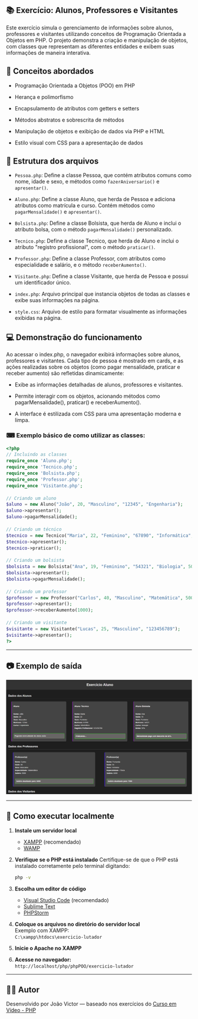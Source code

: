 ## 📚 Exercício: Alunos, Professores e Visitantes
Este exercício simula o gerenciamento de informações sobre alunos, professores e visitantes utilizando conceitos de Programação Orientada a Objetos em PHP. O projeto demonstra a criação e manipulação de objetos, com classes que representam as diferentes entidades e exibem suas informações de maneira interativa.

## 🧠 Conceitos abordados
- Programação Orientada a Objetos (POO) em PHP

- Herança e polimorfismo

- Encapsulamento de atributos com getters e setters

- Métodos abstratos e sobrescrita de métodos

- Manipulação de objetos e exibição de dados via PHP e HTML

- Estilo visual com CSS para a apresentação de dados

## 📄 Estrutura dos arquivos
- `Pessoa.php`: Define a classe Pessoa, que contém atributos comuns como nome, idade e sexo, e métodos como `fazerAniversario()` e `apresentar()`.

- `Aluno.php`: Define a classe Aluno, que herda de Pessoa e adiciona atributos como matrícula e curso. Contém métodos como `pagarMensalidade()` e `apresentar()`.

- `Bolsista.php`: Define a classe Bolsista, que herda de Aluno e inclui o atributo bolsa, com o método `pagarMensalidade()` personalizado.

- `Tecnico.php`: Define a classe Tecnico, que herda de Aluno e inclui o atributo "registro profissional", com o método `praticar()`.

- `Professor.php`: Define a classe Professor, com atributos como especialidade e salário, e o método `receberAumento()`.

- `Visitante.php`: Define a classe Visitante, que herda de Pessoa e possui um identificador único.

- `index.php`: Arquivo principal que instancia objetos de todas as classes e exibe suas informações na página.

- `style.css`: Arquivo de estilo para formatar visualmente as informações exibidas na página.

## 💻 Demonstração do funcionamento
Ao acessar o index.php, o navegador exibirá informações sobre alunos, professores e visitantes. Cada tipo de pessoa é mostrado em cards, e as ações realizadas sobre os objetos (como pagar mensalidade, praticar e receber aumento) são refletidas dinamicamente:

- Exibe as informações detalhadas de alunos, professores e visitantes.

- Permite interagir com os objetos, acionando métodos como pagarMensalidade(), praticar() e receberAumento().

- A interface é estilizada com CSS para uma apresentação moderna e limpa.

### ⌨  Exemplo básico de como utilizar as classes:

```php
<?php
// Incluindo as classes
require_once 'Aluno.php';
require_once 'Tecnico.php';
require_once 'Bolsista.php';
require_once 'Professor.php';
require_once 'Visitante.php';

// Criando um aluno
$aluno = new Aluno("João", 20, "Masculino", "12345", "Engenharia");
$aluno->apresentar();
$aluno->pagarMensalidade();

// Criando um técnico
$tecnico = new Tecnico("Maria", 22, "Feminino", "67890", "Informática", "123456789");
$tecnico->apresentar();
$tecnico->praticar();

// Criando um bolsista
$bolsista = new Bolsista("Ana", 19, "Feminino", "54321", "Biologia", 50);
$bolsista->apresentar();
$bolsista->pagarMensalidade();

// Criando um professor
$professor = new Professor("Carlos", 40, "Masculino", "Matemática", 5000);
$professor->apresentar();
$professor->receberAumento(1000);

// Criando um visitante
$visitante = new Visitante("Lucas", 25, "Masculino", "123456789");
$visitante->apresentar();
?>
```

---

## 📷 Exemplo de saída

![RESULTADO](imagem/image.png)

---

## 📌 Como executar localmente

1. **Instale um servidor local**  
   - [XAMPP](https://www.apachefriends.org/pt_br/index.html) (recomendado)  
   - [WAMP](https://www.wampserver.com/en/)

2. **Verifique se o PHP está instalado**
   Certifique-se de que o PHP está instalado corretamente pelo terminal digitando:
   ```bash
   php -v
   ```

3. **Escolha um editor de código**  
   - [Visual Studio Code](https://code.visualstudio.com/) (recomendado)  
   - [Sublime Text](https://www.sublimetext.com/)  
   - [PHPStorm](https://www.jetbrains.com/phpstorm/)

4. **Coloque os arquivos no diretório do servidor local**  
   Exemplo com XAMPP:  
   `C:\xampp\htdocs\exercicio-lutador`

5. **Inicie o Apache no XAMPP**

6. **Acesse no navegador:**  
   `http://localhost/php/phpPOO/exercicio-lutador`

---

## 👨‍💻 Autor

Desenvolvido por João Victor — baseado nos exercícios do [Curso em Vídeo - PHP](https://www.cursoemvideo.com/curso/php-poo/)